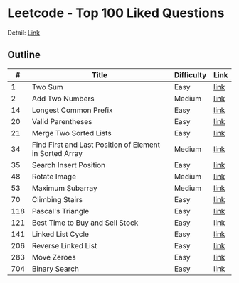 # Leetcode - Top 100 Liked Questions
Detail: [Link](https://leetcode.com/problem-list/top-100-liked-questions/)

## Outline
|#|Title|Difficulty|Link|
|-|-|-|-|
|1|Two Sum|Easy|[link](./two_sum/two_sum.md)|
|2|Add Two Numbers|Medium|[link](./add_two_numbers/add_two_numbers.md)|
|14|Longest Common Prefix|Easy|[link](./longest_common_prefix/longest_common_prefix.md)|
|20|Valid Parentheses|Easy|[link](./valid_parentheses/valid_parentheses.md)|
|21|Merge Two Sorted Lists|Easy|[link](./merge_two_sorted_lists/merge_two_sorted_lists.md)|
|34|Find First and Last Position of Element in Sorted Array|Medium|[link](./find_first_and_last_position_of_element_in_sorted_array/find_first_and_last_position_of_element_in_sorted_array.md)|
|35|Search Insert Position|Easy|[link](./search_insert_position/search_insert_position.md)|
|48|Rotate Image|Medium|[link](./rotate_image/rotate_image.md)|
|53|Maximum Subarray|Medium|[link](./maximum_subarray/maximum_subarray.md)|
|70|Climbing Stairs|Easy|[link](./climbing_stairs/climbing_stairs.md)|
|118|Pascal's Triangle|Easy|[link](./pascals_triangle/pascals_triangle.md)|
|121|Best Time to Buy and Sell Stock|Easy|[link](./best_time_to_buy_and_sell_stock/best_time_to_buy_and_sell_stock.md)|
|141|Linked List Cycle|Easy|[link](./linked_list_cycle/linked_list_cycle.md)|
|206|Reverse Linked List|Easy|[link](./reverse_linked_list/reverse_linked_list.md)|
|283|Move Zeroes|Easy|[link](./move_zeroes/move_zeroes.md)|
|704|Binary Search|Easy|[link](./binary_search/binary_search.md)|